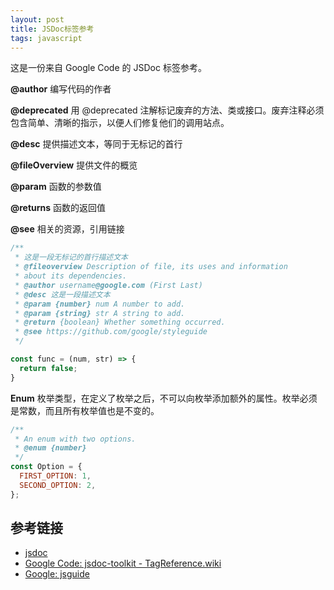 ```yaml
---
layout: post
title: JSDoc标签参考
tags: javascript
---
```

这是一份来自 Google Code 的 JSDoc 标签参考。

**@author** 编写代码的作者

**@deprecated**  用 @deprecated 注解标记废弃的方法、类或接口。废弃注释必须包含简单、清晰的指示，以便人们修复他们的调用站点。

**@desc** 提供描述文本，等同于无标记的首行

**@fileOverview** 提供文件的概览

**@param** 函数的参数值

**@returns** 函数的返回值

**@see** 相关的资源，引用链接

```js
/**
 * 这是一段无标记的首行描述文本
 * @fileoverview Description of file, its uses and information
 * about its dependencies.
 * @author username@google.com (First Last)
 * @desc 这是一段描述文本
 * @param {number} num A number to add.
 * @param {string} str A string to add.
 * @return {boolean} Whether something occurred.
 * @see https://github.com/google/styleguide
 */

const func = (num, str) => {
  return false;
}
```

**Enum** 枚举类型，在定义了枚举之后，不可以向枚举添加额外的属性。枚举必须是常数，而且所有枚举值也是不变的。
```js
/**
 * An enum with two options.
 * @enum {number}
 */
const Option = {
  FIRST_OPTION: 1,
  SECOND_OPTION: 2,
};
```

## 参考链接
- [jsdoc](https://jsdoc.app/)
- [Google Code: jsdoc-toolkit - TagReference.wiki](https://code.google.com/archive/p/jsdoc-toolkit/wikis/TagReference.wiki)
- [Google: jsguide](https://google.github.io/styleguide/jsguide.html#formatting-comments)